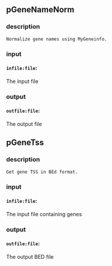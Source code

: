 
## pGeneNameNorm

### description
	Normalize gene names using MyGeneinfo.

### input
#### `infile:file`:
 The input file  

### output
#### `outfile:file`:
 The output file  

## pGeneTss

### description
	Get gene TSS in BEd format.

### input
#### `infile:file`:
 The input file containing genes  

### output
#### `outfile:file`:
 The output BED file  
